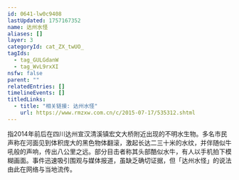 ```yaml
---
id: 0641-lw0c9408
lastUpdated: 1757167352
name: 达州水怪
aliases: []
layer: 3
categoryId: cat_ZX_twUO_
tagIds:
  - tag_GULGdanW
  - tag_WvL9rxXI
nsfw: false
parent: ""
relatedEntries: []
timelineEvents: []
titledLinks:
  - title: "相关链接: 达州水怪"
    url: https://www.rmzxw.com.cn/c/2015-07-17/535312.shtml
---
```


指2014年前后在四川达州宣汉清溪镇宏文大桥附近出现的不明水生物。多名市民声称在河面见到体积庞大的黑色物体翻滚，激起长达二三十米的水纹，并伴随似牛吼般的声响，传出八公里之远。部分目击者称其头部酷似水牛，有人以手机拍下模糊画面。事件迅速吸引围观与媒体报道，虽缺乏确切证据，但「达州水怪」的说法由此在网络与当地流传。